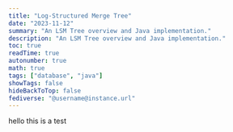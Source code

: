 ```yaml
---
title: "Log-Structured Merge Tree"
date: "2023-11-12"
summary: "An LSM Tree overview and Java implementation."
description: "An LSM Tree overview and Java implementation."
toc: true
readTime: true
autonumber: true
math: true
tags: ["database", "java"]
showTags: false
hideBackToTop: false
fediverse: "@username@instance.url"
---
```


hello this is a test
